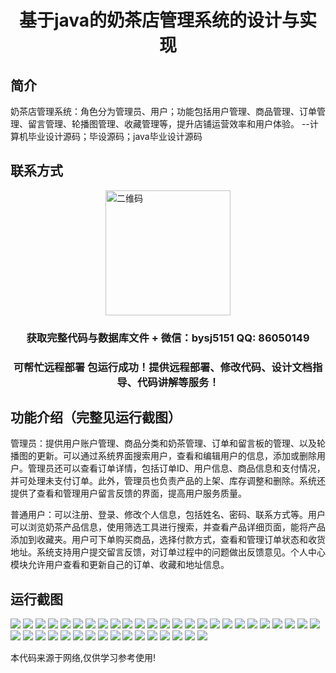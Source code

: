 <p><h1 align="center">基于java的奶茶店管理系统的设计与实现</h1></p>

## 简介
奶茶店管理系统：角色分为管理员、用户；功能包括用户管理、商品管理、订单管理、留言管理、轮播图管理、收藏管理等，提升店铺运营效率和用户体验。    --计算机毕业设计源码；毕设源码；java毕业设计源码


## 联系方式
<img src="https://bs-1329754181.cos.ap-shanghai.myqcloud.com/wx.jpg" alt="二维码" style="display: block; margin: 0 auto;" width="200px">
<p><h3 align="center">获取完整代码与数据库文件 + 微信：bysj5151 QQ: 86050149</h3></p>
<p><h3 align="center">可帮忙远程部署 包运行成功！提供远程部署、修改代码、设计文档指导、代码讲解等服务！</h3></p>

## 功能介绍（完整见运行截图）
管理员：提供用户账户管理、商品分类和奶茶管理、订单和留言板的管理、以及轮播图的更新。可以通过系统界面搜索用户，查看和编辑用户的信息，添加或删除用户。管理员还可以查看订单详情，包括订单ID、用户信息、商品信息和支付情况，并可处理未支付订单。此外，管理员也负责产品的上架、库存调整和删除。系统还提供了查看和管理用户留言反馈的界面，提高用户服务质量。

普通用户：可以注册、登录、修改个人信息，包括姓名、密码、联系方式等。用户可以浏览奶茶产品信息，使用筛选工具进行搜索，并查看产品详细页面，能将产品添加到收藏夹。用户可下单购买商品，选择付款方式，查看和管理订单状态和收货地址。系统支持用户提交留言反馈，对订单过程中的问题做出反馈意见。个人中心模块允许用户查看和更新自己的订单、收藏和地址信息。


## 运行截图
![](https://bs-1329754181.cos.ap-shanghai.myqcloud.com/ssm/MilkTeaShopManagementSystem/img/001.jpg)
![](https://bs-1329754181.cos.ap-shanghai.myqcloud.com/ssm/MilkTeaShopManagementSystem/img/002.jpg)
![](https://bs-1329754181.cos.ap-shanghai.myqcloud.com/ssm/MilkTeaShopManagementSystem/img/003.jpg)
![](https://bs-1329754181.cos.ap-shanghai.myqcloud.com/ssm/MilkTeaShopManagementSystem/img/004.jpg)
![](https://bs-1329754181.cos.ap-shanghai.myqcloud.com/ssm/MilkTeaShopManagementSystem/img/005.jpg)
![](https://bs-1329754181.cos.ap-shanghai.myqcloud.com/ssm/MilkTeaShopManagementSystem/img/006.jpg)
![](https://bs-1329754181.cos.ap-shanghai.myqcloud.com/ssm/MilkTeaShopManagementSystem/img/007.jpg)
![](https://bs-1329754181.cos.ap-shanghai.myqcloud.com/ssm/MilkTeaShopManagementSystem/img/008.jpg)
![](https://bs-1329754181.cos.ap-shanghai.myqcloud.com/ssm/MilkTeaShopManagementSystem/img/009.jpg)
![](https://bs-1329754181.cos.ap-shanghai.myqcloud.com/ssm/MilkTeaShopManagementSystem/img/010.jpg)
![](https://bs-1329754181.cos.ap-shanghai.myqcloud.com/ssm/MilkTeaShopManagementSystem/img/011.jpg)
![](https://bs-1329754181.cos.ap-shanghai.myqcloud.com/ssm/MilkTeaShopManagementSystem/img/012.jpg)
![](https://bs-1329754181.cos.ap-shanghai.myqcloud.com/ssm/MilkTeaShopManagementSystem/img/013.jpg)
![](https://bs-1329754181.cos.ap-shanghai.myqcloud.com/ssm/MilkTeaShopManagementSystem/img/014.jpg)
![](https://bs-1329754181.cos.ap-shanghai.myqcloud.com/ssm/MilkTeaShopManagementSystem/img/015.jpg)
![](https://bs-1329754181.cos.ap-shanghai.myqcloud.com/ssm/MilkTeaShopManagementSystem/img/016.jpg)
![](https://bs-1329754181.cos.ap-shanghai.myqcloud.com/ssm/MilkTeaShopManagementSystem/img/017.jpg)
![](https://bs-1329754181.cos.ap-shanghai.myqcloud.com/ssm/MilkTeaShopManagementSystem/img/018.jpg)
![](https://bs-1329754181.cos.ap-shanghai.myqcloud.com/ssm/MilkTeaShopManagementSystem/img/019.jpg)
![](https://bs-1329754181.cos.ap-shanghai.myqcloud.com/ssm/MilkTeaShopManagementSystem/img/020.jpg)
![](https://bs-1329754181.cos.ap-shanghai.myqcloud.com/ssm/MilkTeaShopManagementSystem/img/021.jpg)
![](https://bs-1329754181.cos.ap-shanghai.myqcloud.com/ssm/MilkTeaShopManagementSystem/img/022.jpg)
![](https://bs-1329754181.cos.ap-shanghai.myqcloud.com/ssm/MilkTeaShopManagementSystem/img/023.jpg)
![](https://bs-1329754181.cos.ap-shanghai.myqcloud.com/ssm/MilkTeaShopManagementSystem/img/024.jpg)
![](https://bs-1329754181.cos.ap-shanghai.myqcloud.com/ssm/MilkTeaShopManagementSystem/img/025.jpg)
![](https://bs-1329754181.cos.ap-shanghai.myqcloud.com/ssm/MilkTeaShopManagementSystem/img/026.jpg)
![](https://bs-1329754181.cos.ap-shanghai.myqcloud.com/ssm/MilkTeaShopManagementSystem/img/027.jpg)
![](https://bs-1329754181.cos.ap-shanghai.myqcloud.com/ssm/MilkTeaShopManagementSystem/img/028.jpg)
![](https://bs-1329754181.cos.ap-shanghai.myqcloud.com/ssm/MilkTeaShopManagementSystem/img/029.jpg)
![](https://bs-1329754181.cos.ap-shanghai.myqcloud.com/ssm/MilkTeaShopManagementSystem/img/030.jpg)
![](https://bs-1329754181.cos.ap-shanghai.myqcloud.com/ssm/MilkTeaShopManagementSystem/img/031.jpg)
![](https://bs-1329754181.cos.ap-shanghai.myqcloud.com/ssm/MilkTeaShopManagementSystem/img/032.jpg)
![](https://bs-1329754181.cos.ap-shanghai.myqcloud.com/ssm/MilkTeaShopManagementSystem/img/033.jpg)
![](https://bs-1329754181.cos.ap-shanghai.myqcloud.com/ssm/MilkTeaShopManagementSystem/img/034.jpg)
![](https://bs-1329754181.cos.ap-shanghai.myqcloud.com/ssm/MilkTeaShopManagementSystem/img/035.jpg)
![](https://bs-1329754181.cos.ap-shanghai.myqcloud.com/ssm/MilkTeaShopManagementSystem/img/036.jpg)
![](https://bs-1329754181.cos.ap-shanghai.myqcloud.com/ssm/MilkTeaShopManagementSystem/img/037.jpg)
![](https://bs-1329754181.cos.ap-shanghai.myqcloud.com/ssm/MilkTeaShopManagementSystem/img/038.jpg)
![](https://bs-1329754181.cos.ap-shanghai.myqcloud.com/ssm/MilkTeaShopManagementSystem/img/039.jpg)
![](https://bs-1329754181.cos.ap-shanghai.myqcloud.com/ssm/MilkTeaShopManagementSystem/img/040.jpg)
![](https://bs-1329754181.cos.ap-shanghai.myqcloud.com/ssm/MilkTeaShopManagementSystem/img/041.jpg)

<p>本代码来源于网络,仅供学习参考使用!</p>

